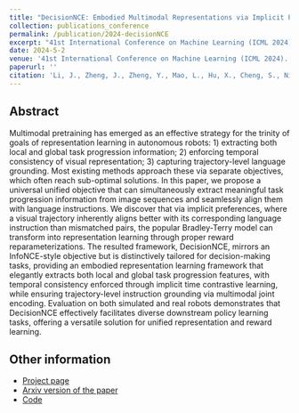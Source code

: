 ```yaml
---
title: "DecisionNCE: Embodied Multimodal Representations via Implicit Preference Learning"
collection: publications_conference
permalink: /publication/2024-decisionNCE
excerpt: "41st International Conference on Machine Learning (ICML 2024)."
date: 2024-5-2
venue: '41st International Conference on Machine Learning (ICML 2024).'
paperurl: ''
citation: 'Li, J., Zheng, J., Zheng, Y., Mao, L., Hu, X., Cheng, S., Niu, H., Liu, J., Liu, Y., Liu, J., Zhang, Y. Q., <b>Zhan, X.</b> DecisionNCE: Embodied Multimodal Representations via Implicit Preference Learning. In the <i>41st International Conference on Machine Learning (ICML 2024)</i>.'
---
```


Abstract
---
Multimodal pretraining has emerged as an effective strategy for the trinity of goals of representation learning in autonomous robots: 1) extracting both local and global task progression information; 2) enforcing temporal consistency of visual representation; 3) capturing trajectory-level language grounding. Most existing methods approach these via separate objectives, which often reach sub-optimal solutions. In this paper, we propose a universal unified objective that can simultaneously extract meaningful task progression information from image sequences and seamlessly align them with language instructions. We discover that via implicit preferences, where a visual trajectory inherently aligns better with its corresponding language instruction than mismatched pairs, the popular Bradley-Terry model can transform into representation learning through proper reward reparameterizations. The resulted framework, DecisionNCE, mirrors an InfoNCE-style objective but is distinctively tailored for decision-making tasks, providing an embodied representation learning framework that elegantly extracts both local and global task progression features, with temporal consistency enforced through implicit time contrastive learning, while ensuring trajectory-level instruction grounding via multimodal joint encoding. Evaluation on both simulated and real robots demonstrates that DecisionNCE effectively facilitates diverse downstream policy learning tasks, offering a versatile solution for unified representation and reward learning.

Other information
---
* [Project page](https://2toinf.github.io/DecisionNCE/)
* [Arxiv version of the paper](https://arxiv.org/pdf/2402.18137.pdf)
* [Code](https://github.com/2toinf/DecisionNCE)